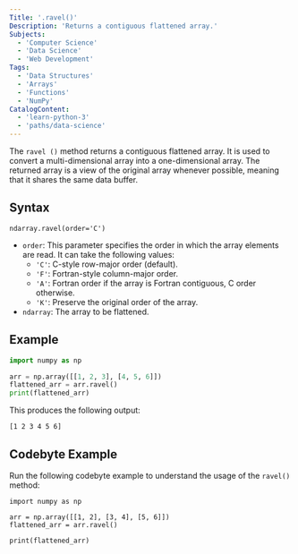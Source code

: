 ```yaml
---
Title: '.ravel()'
Description: 'Returns a contiguous flattened array.'
Subjects:
  - 'Computer Science'
  - 'Data Science'
  - 'Web Development'
Tags:
  - 'Data Structures'
  - 'Arrays'
  - 'Functions'
  - 'NumPy'
CatalogContent:
  - 'learn-python-3'
  - 'paths/data-science'
---
```


The `ravel ()` method returns a contiguous flattened array. It is used to convert a multi-dimensional array into a one-dimensional array. The returned array is a view of the original array whenever possible, meaning that it shares the same data buffer.

## Syntax

```pseudo
ndarray.ravel(order='C')
```

- `order`: This parameter specifies the order in which the array elements are read. It can take the following values:
  - `'C'`: C-style row-major order (default).
  - `'F'`: Fortran-style column-major order.
  - `'A'`: Fortran order if the array is Fortran contiguous, C order otherwise.
  - `'K'`: Preserve the original order of the array.
- `ndarray`: The array to be flattened.

## Example

```py
import numpy as np

arr = np.array([[1, 2, 3], [4, 5, 6]])
flattened_arr = arr.ravel()
print(flattened_arr)
```

This produces the following output:

```shell
[1 2 3 4 5 6]
```

## Codebyte Example

Run the following codebyte example to understand the usage of the `ravel()` method:

```codebyte/python
import numpy as np

arr = np.array([[1, 2], [3, 4], [5, 6]])
flattened_arr = arr.ravel()

print(flattened_arr)
```
